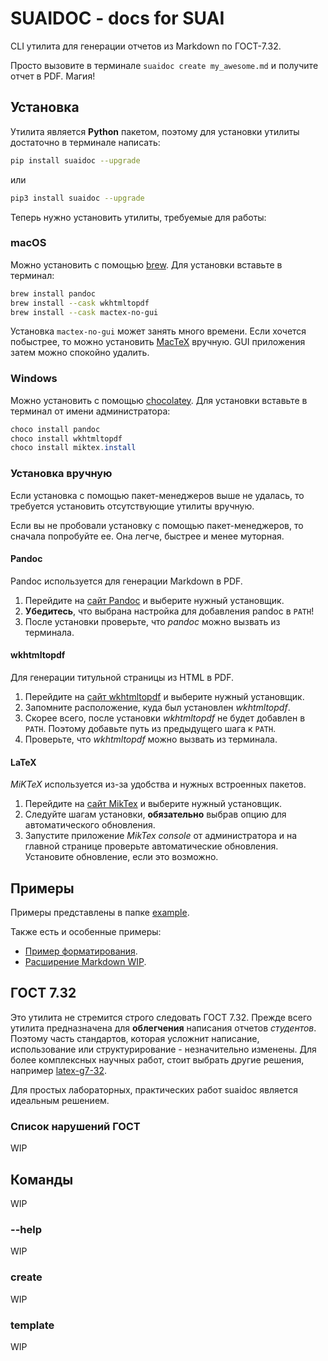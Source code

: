 # SUAIDOC - docs for SUAI

СLI утилита для генерации отчетов из Markdown по ГОСТ-7.32.

Просто вызовите в терминале `suaidoc create my_awesome.md` и получите отчет в PDF. Магия!

## Установка

Утилита является **Python** пакетом, поэтому для установки утилиты достаточно в терминале написать:

```bash
pip install suaidoc --upgrade
```

или

```bash
pip3 install suaidoc --upgrade
```

Теперь нужно установить утилиты, требуемые для работы:

### macOS

Можно установить с помощью [brew](https://brew.sh). Для установки вставьте в терминал:

```zsh
brew install pandoc
brew install --cask wkhtmltopdf
brew install --cask mactex-no-gui
```

Установка `mactex-no-gui` может занять много времени. Если хочется побыстрее, то можно установить [MacTeX](https://tug.org/mactex/) вручную. GUI приложения затем можно спокойно удалить.

### Windows

Можно установить с помощью [chocolatey](https://chocolatey.org). Для установки вставьте в терминал от имени администратора:

```powershell
choco install pandoc
choco install wkhtmltopdf
choco install miktex.install
```

### Установка вручную

Если установка с помощью пакет-менеджеров выше не удалась, то требуется установить отсутствующие утилиты вручную.

Если вы не пробовали установку с помощью пакет-менеджеров, то сначала попробуйте ее. Она легче, быстрее и менее муторная.

#### Pandoc

Pandoc используется для генерации Markdown в PDF.

1. Перейдите на [сайт Pandoc](https://pandoc.org/installing.html) и выберите нужный установщик.
2. **Убедитесь**, что выбрана настройка для добавления pandoc в `PATH`!
3. После установки проверьте, что _pandoc_ можно вызвать из терминала.

#### wkhtmltopdf

Для генерации титульной страницы из HTML в PDF.

1. Перейдите на [сайт wkhtmltopdf](https://wkhtmltopdf.org) и выберите нужный установщик.
2. Запомните расположение, куда был установлен _wkhtmltopdf_.
3. Скорее всего, после установки _wkhtmltopdf_ не будет добавлен в `PATH`. Поэтому добавьте путь из предыдущего шага к `PATH`.
4. Проверьте, что _wkhtmltopdf_ можно вызвать из терминала.

#### LaTeX

_MiKTeX_ используется из-за удобства и нужных встроенных пакетов.

1. Перейдите на [сайт MikTex](https://miktex.org/download) и выберите нужный установщик.
2. Следуйте шагам установки, **обязательно** выбрав опцию для автоматического обновления.
3. Запустите приложение _MikTex console_ от администратора и на главной странице проверьте автоматические обновления. Установите обновление, если это возможно.

## Примеры

Примеры представлены в папке [example](/example/).

Также есть и особенные примеры:

- [Пример форматирования](/example/main/).
- [Расширение Markdown WIP](/example/main/).

## ГОСТ 7.32

Это утилита не стремится строго следовать ГОСТ 7.32. Прежде всего утилита предназначена для **облегчения** написания отчетов _студентов_. Поэтому часть стандартов, которая усложнит написание, использование или структурирование - незначительно изменены. Для более комплексных научных работ, стоит выбрать другие решения, например [latex-g7-32](https://github.com/latex-g7-32/latex-g7-32).

Для простых лабораторных, практических работ suaidoc является идеальным решением.

### Список нарушений ГОСТ

WIP

## Команды

WIP

### --help

WIP

### create

WIP

### template

WIP

